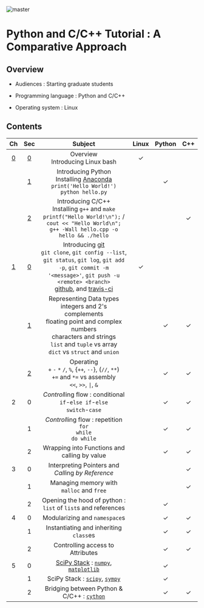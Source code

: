 ![master](https://travis-ci.org/kangwonlee/2018pycpp.svg?branch=master)

# Python and C/C++ Tutorial : A Comparative Approach

## Overview

* Audiences : Starting graduate students

* Programming language : Python and C/C++

* Operating system : Linux


## Contents

| Ch  | Sec | Subject                           | Linux | Python | C++ |
|:---:|:---:|:----------------------------------:|:-----:|:------:|:---:|
|  [0](00/)  |  [0](00/00.ipynb)  | Overview<br>Introducing Linux bash |   ✓   |        |     |
|     |  [1](00/01.ipynb)  | Introducing Python<br>Installing [Anaconda](https://www.anaconda.com/download/) <br>`print('Hello World!')`<br>`python hello.py` |       |   ✓    |     |
|     |  [2](00/02.ipynb)  | Introducing C/C++<br>Installing `g++` and `make`<br>`printf("Hello World!\n");` / `cout << "Hello World\n";`<br>`g++ -Wall hello.cpp -o hello && ./hello` |       |        |  ✓  |
|  [1](01/)  |  [0](01/00.ipynb)  | Introducing [git](https://git-scm.com/)<br>`git clone`, `git config --list`, `git status`, `git log`, `git add -p`, `git commit -m '<message>'`, `git push -u <remote> <branch>`<br>[github](https://www.github.com), and [travis-ci](https://www.travis-ci.org) |   ✓   |        |     |
|     |  [1](01/01.ipynb)  | Representing Data types <br> integers and 2's complements <br> floating point and complex numbers <br> characters and strings<br>`list` and `tuple` vs array<br>`dict` vs `struct` and `union` |       |   ✓    |  ✓  |
|     |  [2](01/02.ipynb)  | Operating<br>`+` `-` `*` `/`, `%`, {`++`, `--`}, (`//`, `**`)<br>`+=` and `*=` vs assembly<br>`<<`, `>>`, `\|`, `&` |       |   ✓    |  ✓  |
|  2  |  0  | *Control*ling flow : conditional<br>`if`-`else if`-`else`<br>`switch`-`case` |       |   ✓    |  ✓  |
|     |  1  | *Control*ling flow : repetition<br>`for`<br>`while`<br>`do while` |       |   ✓    |  ✓  |
|     |  2  | Wrapping into Functions and calling by value      |       |   ✓    |  ✓  |
|  3  |  0  | Interpreting Pointers and *Call*ing *by Reference* |       |        |  ✓  |
|     |  1  | Managing memory with `malloc` and `free` |       |        |  ✓  |
|     |  2  | Opening the hood of python : `list` of `list`s and references |       |   ✓    |     |
|  4  |  0  | Modularizing and `namespace`s |       |   ✓    |  ✓  |
|     |  1  | Instantiating and inheriting `class`es |       |   ✓    |  ✓  |
|     |  2  | Controlling access to Attributes |       |   ✓    |  ✓  |
|  5  |  0  | [SciPy Stack](https://www.scipy.org/) : [`numpy`](http://www.numpy.org/), [`matplotlib`](https://matplotlib.org/gallery/index.html) |       |   ✓    |     |
|     |  1  | SciPy Stack : [`scipy`](https://docs.scipy.org/doc/scipy/reference/tutorial/io.html), [`sympy`](https://docs.sympy.org/latest/modules/printing.html#module-sympy.printing.ccode) |       |   ✓    |     |
|     |  2  | Bridging between Python & C/C++ : [`cython`](https://cython.org) |       |   ✓    |  ✓  |
